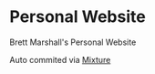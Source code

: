 # Personal Website

Brett Marshall's Personal Website

Auto commited via [Mixture](http://mixture.io)